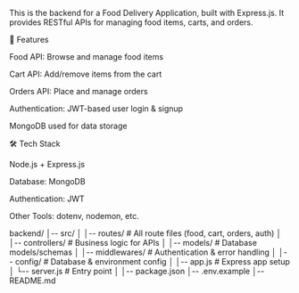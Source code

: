 This is the backend for a Food Delivery Application, built with Express.js.
It provides RESTful APIs for managing food items, carts, and orders.

🚀 Features

Food API: Browse and manage food items

Cart API: Add/remove items from the cart

Orders API: Place and manage orders

Authentication: JWT-based user login & signup

MongoDB used for data storage

🛠️ Tech Stack

Node.js + Express.js

Database: MongoDB

Authentication: JWT

Other Tools: dotenv, nodemon, etc.

backend/
│-- src/
│   │-- routes/        # All route files (food, cart, orders, auth)
│   │-- controllers/   # Business logic for APIs
│   │-- models/        # Database models/schemas
│   │-- middlewares/   # Authentication & error handling
│   │-- config/        # Database & environment config
│   │-- app.js         # Express app setup
│   └-- server.js      # Entry point
│
│-- package.json
│-- .env.example
│-- README.md
